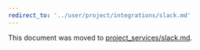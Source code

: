 ```yaml
---
redirect_to: '../user/project/integrations/slack.md'
---
```


This document was moved to [project_services/slack.md](../user/project/integrations/slack.md).
